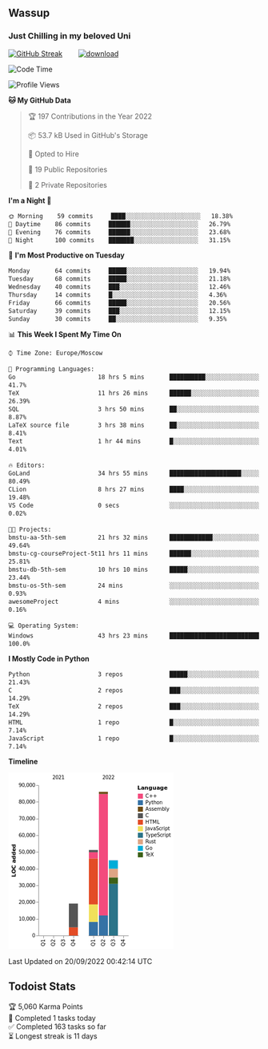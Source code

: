## Wassup 
### Just Chilling in my beloved Uni 

<!--
-->

[![GitHub Streak](http://github-readme-streak-stats.herokuapp.com?user=archeoss&theme=shades-of-purple&hide_border=true&date_format=j%20M%5B%20Y%5D)](https://git.io/streak-stats)&nbsp;&nbsp;&nbsp;&nbsp;&nbsp;&nbsp;&nbsp;&nbsp;[![download](https://user-images.githubusercontent.com/68448737/147796309-d8b65b1d-4dde-40d9-b03a-2b42aaa6cd43.jpeg)
](http://bmstu.ru/)

<!--START_SECTION:waka-->
![Code Time](http://img.shields.io/badge/Code%20Time-565%20hrs%2048%20mins-blue)

![Profile Views](http://img.shields.io/badge/Profile%20Views-2-blue)

**🐱 My GitHub Data** 

> 🏆 197 Contributions in the Year 2022
 > 
> 📦 53.7 kB Used in GitHub's Storage 
 > 
> 💼 Opted to Hire
 > 
> 📜 19 Public Repositories 
 > 
> 🔑 2 Private Repositories  
 > 
**I'm a Night 🦉** 

```text
🌞 Morning    59 commits     ████░░░░░░░░░░░░░░░░░░░░░   18.38% 
🌆 Daytime    86 commits     ██████░░░░░░░░░░░░░░░░░░░   26.79% 
🌃 Evening    76 commits     ██████░░░░░░░░░░░░░░░░░░░   23.68% 
🌙 Night      100 commits    ███████░░░░░░░░░░░░░░░░░░   31.15%

```
📅 **I'm Most Productive on Tuesday** 

```text
Monday       64 commits     █████░░░░░░░░░░░░░░░░░░░░   19.94% 
Tuesday      68 commits     █████░░░░░░░░░░░░░░░░░░░░   21.18% 
Wednesday    40 commits     ███░░░░░░░░░░░░░░░░░░░░░░   12.46% 
Thursday     14 commits     █░░░░░░░░░░░░░░░░░░░░░░░░   4.36% 
Friday       66 commits     █████░░░░░░░░░░░░░░░░░░░░   20.56% 
Saturday     39 commits     ███░░░░░░░░░░░░░░░░░░░░░░   12.15% 
Sunday       30 commits     ██░░░░░░░░░░░░░░░░░░░░░░░   9.35%

```


📊 **This Week I Spent My Time On** 

```text
⌚︎ Time Zone: Europe/Moscow

💬 Programming Languages: 
Go                       18 hrs 5 mins       ██████████░░░░░░░░░░░░░░░   41.7% 
TeX                      11 hrs 26 mins      ██████░░░░░░░░░░░░░░░░░░░   26.39% 
SQL                      3 hrs 50 mins       ██░░░░░░░░░░░░░░░░░░░░░░░   8.87% 
LaTeX source file        3 hrs 38 mins       ██░░░░░░░░░░░░░░░░░░░░░░░   8.41% 
Text                     1 hr 44 mins        █░░░░░░░░░░░░░░░░░░░░░░░░   4.01%

🔥 Editors: 
GoLand                   34 hrs 55 mins      ████████████████████░░░░░   80.49% 
CLion                    8 hrs 27 mins       ████░░░░░░░░░░░░░░░░░░░░░   19.48% 
VS Code                  0 secs              ░░░░░░░░░░░░░░░░░░░░░░░░░   0.02%

🐱‍💻 Projects: 
bmstu-aa-5th-sem         21 hrs 32 mins      ████████████░░░░░░░░░░░░░   49.64% 
bmstu-cg-courseProject-5t11 hrs 11 mins      ██████░░░░░░░░░░░░░░░░░░░   25.81% 
bmstu-db-5th-sem         10 hrs 10 mins      █████░░░░░░░░░░░░░░░░░░░░   23.44% 
bmstu-os-5th-sem         24 mins             ░░░░░░░░░░░░░░░░░░░░░░░░░   0.93% 
awesomeProject           4 mins              ░░░░░░░░░░░░░░░░░░░░░░░░░   0.16%

💻 Operating System: 
Windows                  43 hrs 23 mins      █████████████████████████   100.0%

```

**I Mostly Code in Python** 

```text
Python                   3 repos             █████░░░░░░░░░░░░░░░░░░░░   21.43% 
C                        2 repos             ███░░░░░░░░░░░░░░░░░░░░░░   14.29% 
TeX                      2 repos             ███░░░░░░░░░░░░░░░░░░░░░░   14.29% 
HTML                     1 repo              █░░░░░░░░░░░░░░░░░░░░░░░░   7.14% 
JavaScript               1 repo              █░░░░░░░░░░░░░░░░░░░░░░░░   7.14%

```


**Timeline**

![Chart not found](https://raw.githubusercontent.com/archeoss/archeoss/master/charts/bar_graph.png) 


 Last Updated on 20/09/2022 00:42:14 UTC
<!--END_SECTION:waka-->

## Todoist Stats

<!-- TODO-IST:START -->
🏆  5,060 Karma Points           
🌸  Completed 1 tasks today           
✅  Completed 163 tasks so far           
⏳  Longest streak is 11 days
<!-- TODO-IST:END -->
